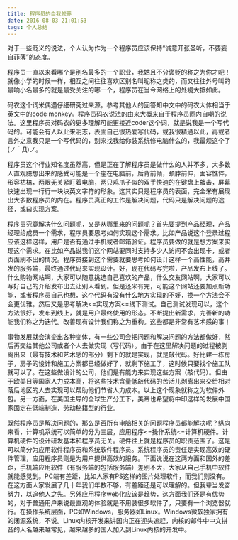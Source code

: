 ```yaml
---
title: 程序员的自我修养
date: 2016-08-03 21:01:53
tags: 个人总结
---
```



对于一些贬义的说法，个人认为作为一个程序员应该保持“诚意开张圣听，不要妄自菲薄”的态度。

程序员一直以来看哪个是别名最多的一个职业，我姑且不分褒贬的称之为你才吧！就像小学的时候一样，相互之间往往喜欢区别名叫昵称之类的，而又往往外号叫的最响小名最多的就是最受关注的哪一个，程序员在当今网络上的处境大抵如此。

码农这个词米偶遇仔细研究过来源。参考其他人的回答知中文中的码农大体相当于英文中的code monkey。程序员码农说法的由来大概来自于程序员圈内自嘲的说法。这里程序员对码农的更多理解可能更接近coder这个词，就是说我是一个写代码的。可能会有人以此来明志，表面自己很热爱写代码，或我很精通以此，再或者言外之意我只是一个写代码的，别来找我给你装系统修电脑什么的，我最烦这个了(ノ｀Д)ノ。

程序员这个行业知名度虽然高，但是正在了解程序员是做什么的人并不多，大多数人直观臆想出来的感受可能是一个座在电脑前，后背前倾，颈脖前伸，面容憔悴，形容枯槁，两眼无关紧盯着电脑，两只鸡爪子似的双手快速的在键盘上敲击，屏幕快速出现一行行一块块英文字符的形象。这其实只是程序员的表面，完全米有展现出大多数程序员的内在。程序员真正的工作是解决问题，代码只是解决问题的途径，或曰实现方案。

程序员究竟解决什么问题呢，又是从哪里来的问题呢？首先要提到产品经理，产品经理给成员一个需求，程序员要思考如何实现这个需求。比如产品说这个登录过程应该这样这样，用户是否有通过手机或者邮箱验证。程序员要做的就是想方案来实现这个需求。在比如产品说我们这个网站要同时支持多少人访问不会出现卡，或者页面刷不出的情况。程序员接到这个需要就要思考如何设计这样一个高性能，高并发的服务端，最终通过代码来实现设计。好，现在代码写完啦，产品发布上线了。什么购物网站啊，大家可以随意挑选自己喜欢的产品，什么交友网站啊，大家可以写好自己的介绍发布出去让别人看到。但是还米有完，可能这个网站还要加点新功能，或者程序员自己也想，这个代码有没有什么地方实现的不好，换一个方法会不会更优雅。然后又是思考解决<=实现方案<=线下测试。自己测试发现可以，这个方法很好，发布到线上，就是用户最终使用的形态。不断提出新需求，完善新的功能我们称之为迭代。改善现有设计我们称之为重构。这些都是非常有艺术感的事！

事物发展就会演变出各种变体，有一些公司会把问题和解决问题的方法都做好，然后再交给其他公司或者个人去做实现（写代码）。由于在这里解决问题的过程被剥离出来（最有技术和艺术感的部分）剩下的就是实现，就是敲代码。好比建一栋房子，房子的设计和施工方案都已经做好了，就剩下施工了，这时候只要找个施工队就可以了。在这些做设计的公司，他们是有能力来实现这些方案（敲代码）。但由于欧美日等国家人力成本高，将这些技术含量低敲代码的苦活儿剥离出来交给相对落后地区的人去实现可以帮助他们节省人力成本。以上这个现象就称之为软件外包。另一方面，在美国主导的全球生产分工下，美帝也希望将中印这样的发展中国家固定在低端制造，劳动秘籍型的行业。

既然程序员是解决问题的，那么是否所有电脑相关的问题程序员都能解决呢？纵向来看，计算机系统可以简单的分为三层，应用程序<=操作系统<=计算机硬件。计算机硬件的设计研发基本和程序员无关。硬件往上就是程序员的职责范围了。这是可以简分为应用软件程序员和系统软件程序员。系统程序员的责任是实现高效的硬件管理，应用程序员则是为用户提供高效的服务。下面说说在这两方面和国外的差距，手机端应用软件（有服务端的包括服务端）差别不大，大家从自己手机中软件就能感觉到。PC端有差距，比如人家有PS这样的图片处理软件，而我们则没有。在这方面人家发展了几十年我们年数不够，有差距还是可以理解的。但我辈当发奋努力，以追他人之先。另外应用程序web化应该是趋势，这方面我们还是有优势的，对于普通用户来说最直观的体验就是不用装很多软件了，只要有一个浏览器就行。在操作系统层面，PC如Windows，服务器如Linux。Windows微软独家拥有的闭源系统，不说。Linux内核开发来讲国内正在迎头追赶，内核的邮件中中文拼音的人名越来越常见，越来越多的国人加入到Linux内核的开发中。
